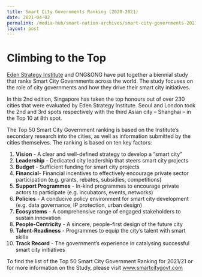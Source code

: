 ```yaml
---
title: Smart City Governments Ranking (2020-2021)
date: 2021-04-02
permalink: /media-hub/smart-nation-archives/smart-city-governments-2021
layout: post
---
```





# Climbing to the Top

[Eden Strategy Institute](https://www.edenstrategyinstitute.com/) and ONG&amp;ONG have put together a biennial study that ranks Smart City Governments across the world. The study focuses on the role of city governments and how they drive their smart city initiatives. 

In this 2nd edition, Singapore has taken the top honours out of over 230 cities that were evaluated by Eden Strategy Institute. Seoul and London took the 2nd and 3rd spots respectively with the third Asian city – Shanghai – in the Top 10 at 8th spot. 

The Top 50 Smart City Government ranking is based on the Institute’s secondary research into the cities, as well as information submitted by the cities themselves.  The ranking is based on ten key factors: 

1. **Vision** - A clear and well-defined strategy to develop a “smart city” 
2. **Leadership** - Dedicated city leadership that steers smart city projects 
3. **Budget** - Sufficient funding for smart city projects 
4. **Financial**- Financial incentives to effectively encourage private sector participation (e.g. grants, rebates, subsidies, competitions) 
5. **Support Programmes** - In-kind programmes to encourage private actors to participate (e.g. incubators, events, networks) 
6. **Policies** - A conducive policy environment for smart city development (e.g. data governance, IP protection, urban design) 
7. **Ecosystems** - A comprehensive range of engaged stakeholders to sustain innovation 
8. **People-Centricity** - A sincere, people-first design of the future city 
9. **Talent-Readiness** - Programmes to equip the city’s talent with smart skills 
10. **Track Record** - The government’s experience in catalysing successful smart city initiatives 

To find the list of the Top 50 Smart City Government Ranking for 2021/21 or for more information on the Study, please visit <a href="https://www.smartcitygovt.com/">www.smartcitygovt.com</a>